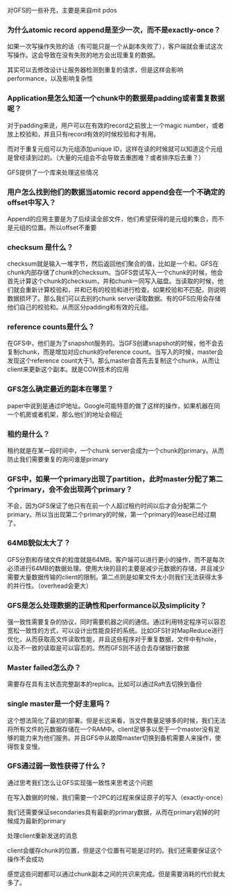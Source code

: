 对GFS的一些补充，主要是来自mit pdos

### 为什么atomic record append是至少一次，而不是exactly-once？

如果一次写操作失败的话（有可能只是一个从副本失败了），客户端就会重试这次写操作。这会导致在没有失败的地方会出现重复的数据。

其实可以去修改设计让服务器检测到重复的请求，但是这样会影响performance，以及影响复杂性

### Application是怎么知道一个chunk中的数据是padding或者重复数据呢？

对于padding来说，用户可以在有效的record之前放上一个magic number，或者放上校验和，并且只有record有效的时候校验和才有用。

而对于重复元组可以为元组添加unique ID，这样在读的时候就可以知道这个元组是曾经读到过的。（大量的元组会不会导致去重困难？或者排序后去重？）

GFS提供了一个库来处理这些情况

### 用户怎么找到他们的数据当atomic record append会在一个不确定的offset中写入？

Append的应用主要是为了后续读全部文件，他们希望获得的是元组的集合，而不是元组的位置。所以offset不重要

### checksum 是什么？

checksum就是输入一堆字节，然后返回他们聚合的值，比如是一个和。GFS在chunk内部存储了chunk的checksum。当GFS尝试写入一个chunk的时候，他会首先计算这个chunk的checksum，并和chunk一同写入磁盘。当读取的时候，他们就会重新计算校验和，并和已有的校验和进行检查。如果校验和不匹配，则说明数据损坏了。那么我们可以去别的chunk server读取数据。有的GFS应用会存储他们自己的校验和。从而区分padding和有效的元组。

### reference counts是什么？

在GFS中，他们是为了snapshot服务的。当GFS创建snapshot的时候，他不会去复制chunk，而是增加对应chunk的reference count。当写入的时候，master会发现这个reference count大于1。那么master会首先去复制这个chunk，从而让client来更新这个副本。就是COW技术的应用

### GFS怎么确定最近的副本在哪里？

paper中说到是通过IP地址。Google可能特意的做了这样的操作，如果机器在同一个机房或者机架，那么他们的地址会相近

### 租约是什么？

租约就是在某一段时间中，一个chunk server会成为一个chunk的primary。从而防止我们需要重复的询问谁是primary

### GFS中，如果一个primary出现了partition，此时master分配了第二个primary，会不会出现两个primary？

不会，因为GFS保证了他只有在前一个人超过租约时间以后才会分配第二个primary。所以当出现第二个primary的时候，第一个primary的lease已经过期了。

### 64MB貌似太大了？

GFS分割和存储文件的粒度就是64MB。客户端可以进行更小的操作，而不是每次必须进行64MB的数据处理。使用大块的目的主要是减少元数据的存储，并且减少需要大量数据传输的client的限制。第二点则是如果文件太小则我们无法获得太多的并行性。（overhead会更大）

### GFS是怎么处理数据的正确性和performance以及simplicity？

强一致性需要复杂的协议，同时需要机器之间的通信。通过利用特定程序可以容忍宽松一致性的方式，可以设计出性能良好的系统。比如GFS针对MapReduce进行优化，从而获取高文件读取性能，并且这些程序对于重复数据，文件中有hole，以及不一致的读取是可以容忍的。然而GFS则不适合去存储银行数据

### Master failed怎么办？

需要存在具有主状态完整副本的replica。比如可以通过Raft去切换到备份

### single master是一个好主意吗？

这个想法简化了最初的部署。但是长远来看，当文件数量足够多的时候，我们无法将所有文件的元数据存储在一个RAM中。client足够多以至于一个master没有足够的能力来为他们服务。并且GFS中从故障master切换到备机需要人来操作，使得恢复变慢。

### GFS通过弱一致性获得了什么？

通过思考我们怎么让GFS实现强一致性来思考这个问题

在写入数据的时候，我们需要一个2PC的过程来保证原子的写入（exactly-once）

我们还需要保证secondaries具有最新的primary数据，从而在primary宕掉的时候成为最新的primary

处理client重新发送的消息

client会缓存chunk的位置，但是这个位置有可能是过时的。我们还需要保证这个操作不会成功

感觉这些问题都可以通过chunk副本之间的共识来完成。但是需要消耗的代价就太多了。